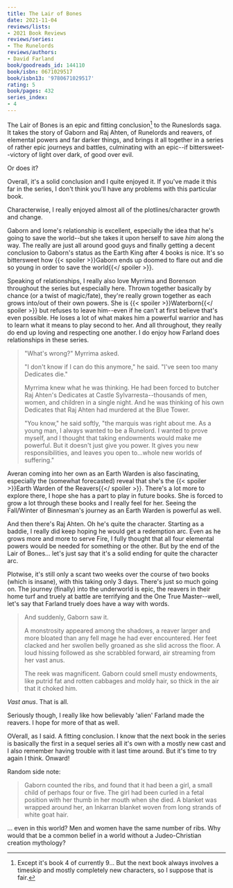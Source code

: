 ```yaml
---
title: The Lair of Bones
date: 2021-11-04
reviews/lists:
- 2021 Book Reviews
reviews/series:
- The Runelords
reviews/authors:
- David Farland
book/goodreads_id: 144110
book/isbn: 0671029517
book/isbn13: '9780671029517'
rating: 5
book/pages: 432
series_index:
- 4
---
```

The Lair of Bones is an epic and fitting conclusion[^ish] to the Runeslords saga. It takes the story of Gaborn and Raj Ahten, of Runelords and reavers, of elemental powers and far darker things, and brings it all together in a series of rather epic journeys and battles, culminating with an epic--if bittersweet--victory of light over dark, of good over evil. 

Or does it?

Overall, it's a solid conclusion and I quite enjoyed it. If you've made it this far in the series, I don't think you'll have any problems with this particular book. 

Characterwise, I really enjoyed almost all of the plotlines/character growth and change. 

Gaborn and Iome's relationship is excellent, especially the idea that he's going to save the world--but she takes it upon herself to save *him* along the way. The really are just all around good guys and finally getting a decent conclusion to Gaborn's status as the Earth King after 4 books is nice. It's so bittersweet how {{< spoiler >}}Gaborn ends up doomed to flare out and die so young in order to save the world{{</ spoiler >}}. 

Speaking of relationships, I really also love Myrrima and Borenson throughout the series but especially here. Thrown together basically by chance (or a twist of magic/fate), they're really grown together as each grows into/out of their own powers. She is {{< spoiler >}}Waterborn{{</ spoiler >}} but refuses to leave him--even if he can't at first believe that's even possible. He loses a lot of what makes him a powerful warrior and has to learn what it means to play second to her. And all throughout, they really do end up loving and respecting one another. I do enjoy how Farland does relationships in these series.  

> "What's wrong?" Myrrima asked.
> 
> "I don't know if I can do this anymore," he said. "I've seen too many Dedicates die."
> 
> Myrrima knew what he was thinking. He had been forced to butcher Raj Ahten's Dedicates at Castle Sylvarresta--thousands of men, women, and children in a single night. And he was thinking of his own Dedicates that Raj Ahten had murdered at the Blue Tower.
> 
> "You know," he said softly, "the marquis was right about me. As a young man, I always wanted to be a Runelord. I wanted to prove myself, and I thought that taking endowments would make me powerful. But it doesn't just give you power. It gives you new responsibilities, and leaves you open to...whole new worlds of suffering."

Averan coming into her own as an Earth Warden is also fascinating, especially the (somewhat forecasted) reveal that she's the {{< spoiler >}}Earth Warden of the Reavers{{</ spoiler >}}. There's a lot more to explore there, I hope she has a part to play in future books. She is forced to grow a lot through these books and I really feel for her. Seeing the Fall/Winter of Binnesman's journey as an Earth Warden is powerful as well.

And then there's Raj Ahten. Oh he's quite the character. Starting as a baddie, I really did keep hoping he would get a redemption arc. Even as he grows more and more to serve Fire, I fully thought that all four elemental powers would be needed for something or the other. But by the end of the Lair of Bones... let's just say that it's a solid ending for quite the character arc. 

Plotwise, it's still only a scant two weeks over the course of two books (which is insane), with this taking only 3 days. There's just so much going on. The journey (finally) into the underworld is epic, the reavers in their home turf and truely at battle are terrifying and the One True Master--well, let's say that Farland truely does have a way with words. 

> And suddenly, Gaborn saw it.
> 
> A monstrosity appeared among the shadows, a reaver larger and more bloated than any fell mage he had ever encountered. Her feet clacked and her swollen belly groaned as she slid across the floor. A loud hissing followed as she scrabbled forward, air streaming from her vast anus.
> 
> The reek was magnificent. Gaborn could smell musty endowments, like putrid fat and rotten cabbages and moldy hair, so thick in the air that it choked him.

*Vast anus*. That is all. 

Seriously though, I really like how believably 'alien' Farland made the reavers. I hope for more of that as well. 

OVerall, as I said. A fitting conclusion. I know that the next book in the series is basically the first in a sequel series all it's own with a mostly new cast and I also remember having trouble with it last time around. But it's time to try again I think. Onward!

Random side note:

> Gaborn counted the ribs, and found that it had been a girl, a small child of perhaps four or five. The girl had been curled in a fetal position with her thumb in her mouth when she died. A blanket was wrapped around her, an Inkarran blanket woven from long strands of white goat hair.

... even in this world? Men and women have the same number of ribs. Why would that be a common belief in a world without a Judeo-Christian creation mythology? 

[^ish]: Except it's book 4 of currently 9... But the next book always involves a timeskip and mostly completely new characters, so I suppose that is fair.